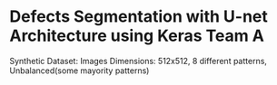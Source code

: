 # Defects Segmentation with U-net Architecture using Keras Team A

Synthetic Dataset:
Images Dimensions: 512x512,
8 different patterns,
Unbalanced(some mayority patterns)

